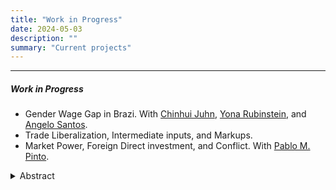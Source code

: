 ```yaml
---
title: "Work in Progress"
date: 2024-05-03
description: ""
summary: "Current projects" 
---
```


---

##### Work in Progress

+ Gender Wage Gap in Brazi. With [Chinhui Juhn](https://uh.edu/~cjuhn/), [Yona Rubinstein](https://yonarubinstein.com/recent-publications/), and [Angelo Santos](https://angelosant0s.github.io/hugo-website/).
+ Trade Liberalization, Intermediate inputs, and Markups.
+ Market Power, Foreign Direct investment, and Conflict. With [Pablo M. Pinto](https://pablopinto.com).

<details>
    <summary> Abstract </summary>
    This is an abstract.
  </details> 